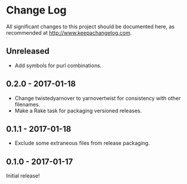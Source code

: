 # Change Log

All significant changes to this project should be documented here, as recommended at http://www.keepachangelog.com.

## Unreleased

- Add symbols for purl combinations.

## 0.2.0 - 2017-01-18

- Change twistedyarnover to yarnovertwist for consistency with other filenames.
- Make a Rake task for packaging versioned releases.

## 0.1.1 - 2017-01-18

- Exclude some extraneous files from release packaging.

## 0.1.0 - 2017-01-17

Initial release!
